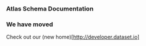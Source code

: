 ### Atlas Schema Documentation

### We have moved

Check out our (new home)[http://developer.dataset.io]